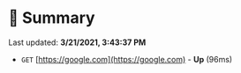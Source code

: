 # 📖 Summary
Last updated: **3/21/2021, 3:43:37 PM**

- `GET` [https://google.com](https://google.com) - **Up** (96ms)
